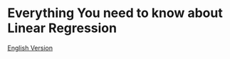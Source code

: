 # Everything You need to know about Linear Regression
[English Version](https://github.com/lnlwd/EYNTK-Linear-Regression/blob/master/EN.ipynb)
